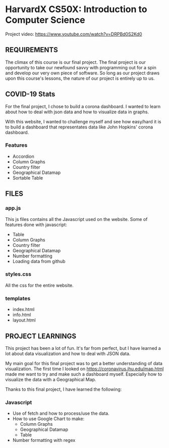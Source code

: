 # HarvardX CS50X: Introduction to Computer Science

Project video: https://www.youtube.com/watch?v=DRPBd0S2Kd0

## REQUIREMENTS

The climax of this course is our final project. The final project is our opportunity to take our newfound savvy with programming out for a spin and develop our very own piece of software. So long as our project draws upon this course's lessons, the nature of our project is entirely up to us.

## COVID-19 Stats

For the final project, I chose to build a corona dashboard. I wanted to learn about how to deal with json data and how to visualize data in graphs.

With this website, I wanted to challenge myself and see how easy/hard it is to build a dashboard that representates data like John Hopkins' corona dashboard.

### Features
- Accordion
- Column Graphs
- Country filter
- Geographical Datamap
- Sortable Table

## FILES

### app.js
This js files contains all the Javascript used on the website. Some of features done with javascript:
- Table
- Column Graphs
- Country filter
- Geographical Datamap
- Number formatting
- Loading data from github

### styles.css
All the css for the entire website.

### templates
- index.html
- info.html
- layout.html

## PROJECT LEARNINGS
This project has been a lot of fun. It's far from perfect, but I have learned a lot about data visualization and how to deal with JSON data.

My main goal for this final project was to get a better understanding of data visualization. The first time I looked on https://coronavirus.jhu.edu/map.html made me want to try and make such a dashboard myself. Especially how to visualize the data with a Geographical Map.

Thanks to this final project, I have learned the following:

### Javascript
- Use of fetch and how to process/use the data.
- How to use Google Chart to make:
  - Column Graphs
  - Geographical Datamap
  - Table
- Number formatting with regex